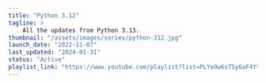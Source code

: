 ```yaml
---
title: "Python 3.12"
tagline: >
    All the updates from Python 3.13.
thumbnail: "/assets/images/series/python-312.jpg"
launch_date: "2022-11-07"
last_updated: "2024-01-31"
status: "Active"
playlist_link: "https://www.youtube.com/playlist?list=PLYeOw6sTSy6aF4YtO8xHRHwYxhJ0Mli5u"
---
```

